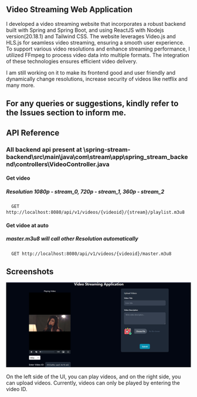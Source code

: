 ## Video Streaming Web Application 

I developed a video streaming website that incorporates a robust backend built with Spring and Spring Boot, and  using ReactJS with Nodejs version(20.18.1) and Tailwind CSS. The website leverages Video.js and HLS.js for seamless video streaming, ensuring a smooth user experience. To support various video resolutions and enhance streaming performance, I utilized FFmpeg to process video data into multiple formats. The integration of these technologies ensures efficient video delivery. 

I am still working on it to make its frontend good and user friendly and dynamically change resolutions, increase security of videos like netflix and many more.

## For any queries or suggestions, kindly refer to the Issues section to inform me.


## API Reference
###  All backend api present at \spring-stream-backend\src\main\java\com\stream\app\spring_stream_backend\controllers\VideoController.java
#### Get video
##### Resolution 1080p - stream_0, 720p - stream_1, 360p - stream_2
```http
  GET http://localhost:8080/api/v1/videos/{videoid}/{stream}/playlist.m3u8
```

#### Get vidoe at auto
##### master.m3u8 will call other Resolution automatically
```http
  GET http://localhost:8080/api/v1/videos/{videoid}/master.m3u8
```


## Screenshots

![App Screenshot](https://github.com/Abhijeetkur/Video-Streaming/blob/main/Screenshot%202024-12-21%20152339.png)

On the left side of the UI, you can play videos, and on the right side, you can upload videos. Currently, videos can only be played by entering the video ID.

